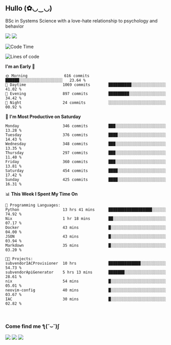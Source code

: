 <h2>Hullo (✿◡‿◡)</h2>

BSc in Systems Science with a love-hate relationship to psychology and behavior

<img src="https://github-readme-activity-graph.vercel.app/graph?username=hedonicadapter&theme=high-contrast"/>
<img src="https://github-readme-stats-git-masterrstaa-rickstaa.vercel.app/api?username=hedonicadapter&theme=highcontrast"/>

<!--START_SECTION:waka-->
![Code Time](http://img.shields.io/badge/Code%20Time-1%2C703%20hrs%2052%20mins-blue)

![Lines of code](https://img.shields.io/badge/From%20Hello%20World%20I%27ve%20Written-6.5%20million%20lines%20of%20code-blue)

**I'm an Early 🐤** 

```text
🌞 Morning                616 commits         ██████░░░░░░░░░░░░░░░░░░░   23.64 % 
🌆 Daytime                1069 commits        ██████████░░░░░░░░░░░░░░░   41.02 % 
🌃 Evening                897 commits         █████████░░░░░░░░░░░░░░░░   34.42 % 
🌙 Night                  24 commits          ░░░░░░░░░░░░░░░░░░░░░░░░░   00.92 % 
```
📅 **I'm Most Productive on Saturday** 

```text
Monday                   346 commits         ███░░░░░░░░░░░░░░░░░░░░░░   13.28 % 
Tuesday                  376 commits         ████░░░░░░░░░░░░░░░░░░░░░   14.43 % 
Wednesday                348 commits         ███░░░░░░░░░░░░░░░░░░░░░░   13.35 % 
Thursday                 297 commits         ███░░░░░░░░░░░░░░░░░░░░░░   11.40 % 
Friday                   360 commits         ███░░░░░░░░░░░░░░░░░░░░░░   13.81 % 
Saturday                 454 commits         ████░░░░░░░░░░░░░░░░░░░░░   17.42 % 
Sunday                   425 commits         ████░░░░░░░░░░░░░░░░░░░░░   16.31 % 
```


📊 **This Week I Spent My Time On** 

```text
💬 Programming Languages: 
Python                   13 hrs 41 mins      ███████████████████░░░░░░   74.92 % 
Nix                      1 hr 18 mins        ██░░░░░░░░░░░░░░░░░░░░░░░   07.17 % 
Docker                   43 mins             █░░░░░░░░░░░░░░░░░░░░░░░░   04.00 % 
JSON                     43 mins             █░░░░░░░░░░░░░░░░░░░░░░░░   03.94 % 
Markdown                 35 mins             █░░░░░░░░░░░░░░░░░░░░░░░░   03.20 % 

🐱‍💻 Projects: 
subvendorIACProvisioner  10 hrs              ██████████████░░░░░░░░░░░   54.73 % 
subvendorApiGenerator    5 hrs 13 mins       ███████░░░░░░░░░░░░░░░░░░   28.61 % 
nix                      54 mins             █░░░░░░░░░░░░░░░░░░░░░░░░   05.01 % 
neovim-config            40 mins             █░░░░░░░░░░░░░░░░░░░░░░░░   03.67 % 
IAC                      30 mins             █░░░░░░░░░░░░░░░░░░░░░░░░   02.82 % 
```


<!--END_SECTION:waka-->

<br/>
<h3>Come find me ƪ(˘⌣˘)ʃ </h3>

<a href="https://hedonicadapter.com/"><img src="https://img.shields.io/badge/-Portfolio-3423A6?style=flat-square&logo=Google-Chrome&logoColor=white"/></a>
<a href="www.linkedin.com/in/sam-herman"><img src="https://img.shields.io/badge/-Sam%20Herman-0077B5?style=flat-square&logo=Linkedin&logoColor=white"/></a>
<a href="mailto:mailservice.samherman@gamil.com"><img src="https://img.shields.io/badge/-mailservice.samherman@gamil.com-D14836?style=flat-square&logo=Gmail&logoColor=white"/></a>

<!--
**cdthomp1/cdthomp1** is a ✨ _special_ ✨ repository because its `README.md` (this file) appears on your GitHub profile.


----
Credit: [cdthomp1](https://github.com/cdthomp1)

Last Edited on: 19/11/2020
